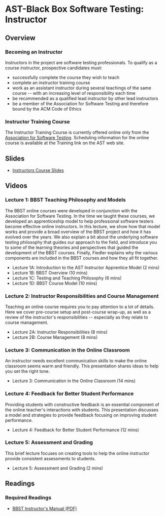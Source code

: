 # AST-Black Box Software Testing: Instructor

## Overview

### Becoming an Instructor

Instructors in the project are software testing professionals. To qualify as a course instructor, prospective candidates must:

* successfully complete the course they wish to teach
* complete an instructor training course
* work as an assistant instructor during several teachings of the same course -- with an increasing level of responsibility each time
* be recommended as a qualified lead instructor by other lead instructors
* be a member of the Association for Software Testing and therefore bound by the ACM Code of Ethics

### Instructor Training Course

The Instructor Training Course is currently offered online only from the [Association for Software Testing](https://www.associationforsoftwaretesting.org/courses/instructor-course-online/). Scheduling information for the online course is available at the Training link on the AST web site. 

## Slides
* [Instructors Course Slides](./Instructor/BBSTInstructorsManual_Sept2012.pdf)

## Videos

### Lecture 1: BBST Teaching Philosophy and Models
The BBST online courses were developed in conjunction with the Association for Software Testing. In the time we taught these courses, we developed an apprenticeship model to help professional software testers become effective online instructors. In this lecture, we show how that model works and provide a broad overview of the BBST project and how it has evolved over the years. We also explain a bit about the underlying software testing philosophy that guides our approach to the field, and introduce you to some of the learning theories and perspectives that guided the development of the BBST courses. Finally, Fiedler explains why the various components are included in the BBST courses and how they all fit together.

* Lecture 1A: Introduction to the AST Instructor Apprentice Model (2 mins) 
* Lecture 1B: BBST Overview (10 mins) 
* Lecture 1C: Testing and Teaching Philosophy (6 mins) 
* Lecture 1D: BBST Course Model (10 mins) 

### Lecture 2: Instructor Responsibilities and Course Management
Teaching an online course requires you to pay attention to a lot of details. Here we cover pre-course setup and post-course wrap-up, as well as a review of the instructor's responsibilities -- especially as they relate to course management.

* Lecture 2A: Instructor Responsibilities (8 mins) 
* Lecture 2B: Course Management (8 mins) 

### Lecture 3: Communication in the Online Classroom
An instructor needs excellent communication skills to make the online classroom seems warm and friendly. This presentation shares ideas to help you set the right tone.

* Lecture 3: Communication in the Online Classroom (14 mins) 

### Lecture 4: Feedback for Better Student Performance
Providing students with constructive feedback is an essential component of the online teacher's interactions with students. This presentation discusses a model and strategies to provide feedback focusing on improving student performance.

* Lecture 4: Feedback for Better Student Performance (12 mins) 

### Lecture 5: Assessment and Grading
This brief lecture focuses on creating tools to help the online instructor provide consistent assessments to students.

* Lecture 5: Assessment and Grading (2 mins) 

## Readings

### Required Readings

* [BBST Instructor's Manual (PDF)](./Instructor/OnlineInstructorCourseSlides_2011.pdf)